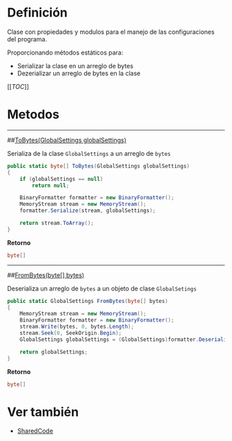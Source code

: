 # Definición
Clase con propiedades y modulos para el manejo de las configuraciones del programa.

Proporcionando métodos estáticos para: 
- Serializar la clase en un arreglo de bytes
- Dezerializar un arreglo de bytes en la clase

[[_TOC_]]

# Metodos
----
##[ToBytes(GlobalSettings globalSettings)]()

Serializa de la clase `GlobalSettings` a un arreglo de `bytes`

``` csharp
public static byte[] ToBytes(GlobalSettings globalSettings)
{
    if (globalSettings == null)
        return null;

    BinaryFormatter formatter = new BinaryFormatter();
    MemoryStream stream = new MemoryStream();
    formatter.Serialize(stream, globalSettings);

    return stream.ToArray();
}
```

**Retorno**
``` csharp 
byte[]
```

----
##[FromBytes(byte[] bytes)]()

Deserializa un arreglo de `bytes` a un objeto de clase `GlobalSetings`

``` csharp
public static GlobalSettings FromBytes(byte[] bytes)
{
    MemoryStream stream = new MemoryStream();
    BinaryFormatter formatter = new BinaryFormatter();
    stream.Write(bytes, 0, bytes.Length);
    stream.Seek(0, SeekOrigin.Begin);
    GlobalSettings globalSettings = (GlobalSettings)formatter.Deserialize(stream);

    return globalSettings;
}
```

**Retorno**
``` csharp 
byte[]
```

# Ver también
- [SharedCode](/SharedCode)